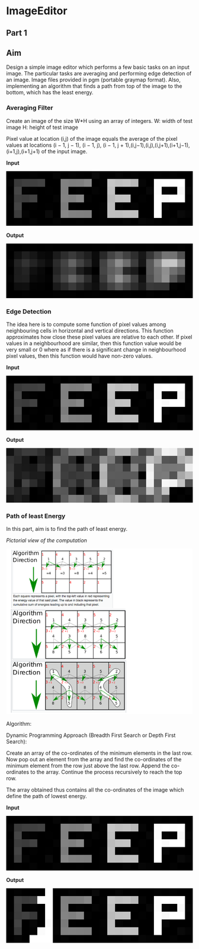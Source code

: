 # ImageEditor
## Part 1
## Aim
Design a simple image editor which performs a few basic tasks on an input image. The particular tasks are averaging and performing edge detection of an image. Image files provided in pgm (portable graymap format). Also, implementing an algorithm that finds a path from top of the image to the bottom, which has the least energy.

### **Averaging Filter**
Create an image of the size W*H using an array of integers.
W: width of test image
H: height of test image

Pixel value at location (i,j) of the image equals the average of the pixel values at locations (i − 1, j − 1), (i − 1, j), (i − 1, j + 1),(i,j−1),(i,j),(i,j+1),(i+1,j−1),(i+1,j),(i+1,j+1) of the input image.

**Input**


![picture alt](./images/test.jpg)

**Output**


![picture alt](./images/average.jpg)

### **Edge Detection**
The idea here is to compute some function of pixel values among neighbouring cells in horizontal and vertical directions. This function approximates how close these pixel values are relative to each other. If pixel values in a neighbourhood are similar, then this function value would be very small or 0 where as if there is a significant change in neighbourhood pixel values, then this function would have non-zero values.

**Input**


![picture alt](./images/test.jpg)

**Output**


![picture alt](./images/edge_1.jpg)

### **Path of least Energy**


In this part, aim is to find the path of least energy.

*Pictorial view of the computation*


![picture alt](./images/Capture.PNG)

Algorithm:

Dynamic Programming Approach (Breadth First Search or Depth First Search):

Create an array of the co-ordinates of the minimum elements in the last row. Now pop out an element from the array and find the co-ordinates of the minimum element from the row just above the last row. Append the co-ordinates to the array. Continue the process recursively to reach the top row.

The array obtained thus contains all the co-ordinates of the image which define the path of lowest energy.

**Input**


![picture alt](./images/test.jpg)

**Output**


![picture alt](./images/energy_1.jpg)





